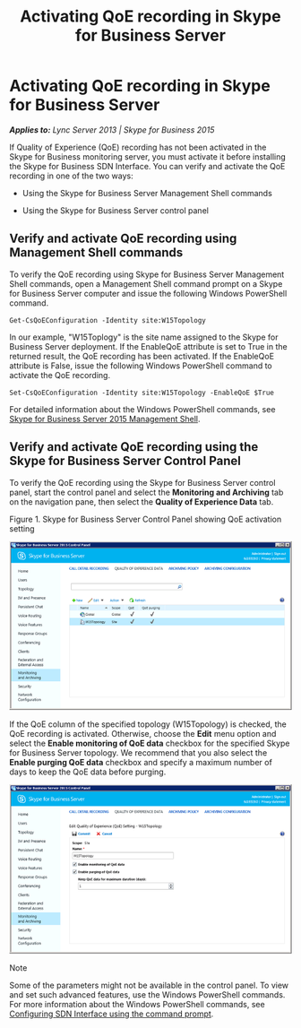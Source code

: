 ﻿---
title: Activating QoE recording in Skype for Business Server
TOCTitle: Activating QoE recording in Skype for Business Server
ms:assetid: 32254d29-c4be-4d1d-80c1-3ec766f2b6f4
ms:mtpsurl: https://msdn.microsoft.com/en-us/library/Dn806347(v=office.16)
ms:contentKeyID: 65258663
ms.date: 02/27/2017
mtps_version: v=office.16
---

# Activating QoE recording in Skype for Business Server


_**Applies to:** Lync Server 2013 | Skype for Business 2015_

If Quality of Experience (QoE) recording has not been activated in the Skype for Business monitoring server, you must activate it before installing the Skype for Business SDN Interface. You can verify and activate the QoE recording in one of the two ways:

  - Using the Skype for Business Server Management Shell commands

  - Using the Skype for Business Server control panel

## Verify and activate QoE recording using Management Shell commands

To verify the QoE recording using Skype for Business Server Management Shell commands, open a Management Shell command prompt on a Skype for Business Server computer and issue the following Windows PowerShell command.

    Get-CsQoEConfiguration -Identity site:W15Topology

In our example, "W15Toplogy" is the site name assigned to the Skype for Business Server deployment. If the EnableQoE attribute is set to True in the returned result, the QoE recording has been activated. If the EnableQoE attribute is False, issue the following Windows PowerShell command to activate the QoE recording.

    Set-CsQoEConfiguration -Identity site:W15Topology -EnableQoE $True

For detailed information about the Windows PowerShell commands, see [Skype for Business Server 2015 Management Shell](https://technet.microsoft.com/en-us/library/gg398474.aspx).

## Verify and activate QoE recording using the Skype for Business Server Control Panel

To verify the QoE recording using the Skype for Business Server control panel, start the control panel and select the **Monitoring and Archiving** tab on the navigation pane, then select the **Quality of Experience Data** tab.

Figure 1. Skype for Business Server Control Panel showing QoE activation setting

  
![Lync Server Control Panel showing QoE setting](../images/Dn806347.lync_sdni_view_qoe_setting_in_control_pannel(Office.16).png "Lync Server Control Panel showing QoE setting")

If the QoE column of the specified topology (W15Topology) is checked, the QoE recording is activated. Otherwise, choose the **Edit** menu option and select the **Enable monitoring of QoE data** checkbox for the specified Skype for Business Server topology. We recommend that you also select the **Enable purging QoE data** checkbox and specify a maximum number of days to keep the QoE data before purging.

  
![Lync Server Control Panel editing QoE setting](../images/Dn806347.lync_sdni_set_qoe_setting_in_control_pannel(Office.16).png "Lync Server Control Panel editing QoE setting")


> [!NOTE]
> <P>Some of the parameters might not be available in the control panel. To view and set such advanced features, use the Windows PowerShell commands. For more information about the Windows PowerShell commands, see <A href="configuring-sdn-interface-using-the-command-prompt.md">Configuring SDN Interface using the command prompt</A>.</P>



